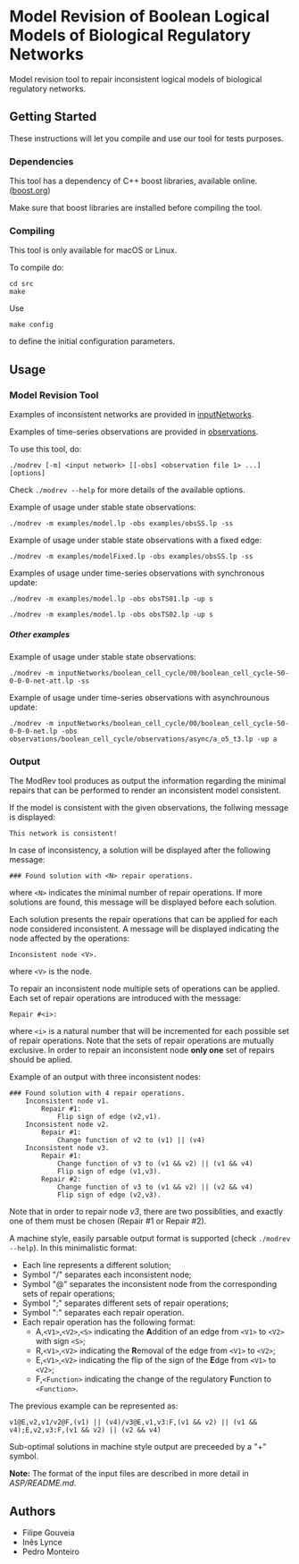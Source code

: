 # Model Revision of Boolean Logical Models of Biological Regulatory Networks

Model revision tool to repair inconsistent logical models of biological regulatory networks.

## Getting Started

These instructions will let you compile and use our tool for tests purposes.

### Dependencies

This tool has a dependency of C++ boost libraries, available online. ([boost.org](https://boost.org))

Make sure that boost libraries are installed before compiling the tool.

### Compiling

This tool is only available for macOS or Linux.

To compile do:
```
cd src
make
```

Use
```
make config
```
to define the initial configuration parameters.


## Usage

### Model Revision Tool

Examples of inconsistent networks are provided in [inputNetworks](https://filipegouveia.github.io/ModRev/inputNetworks.zip).

Examples of time-series observations are provided in [observations](https://filipegouveia.github.io/ModRev/observations.zip).

To use this tool, do:

```
./modrev [-m] <input network> [[-obs] <observation file 1> ...] [options]
```

Check `./modrev --help` for more details of the available options.

Example of usage under stable state observations:
```
./modrev -m examples/model.lp -obs examples/obsSS.lp -ss
```

Example of usage under stable state observations with a fixed edge:
```
./modrev -m examples/modelFixed.lp -obs examples/obsSS.lp -ss
```

Examples of usage under time-series observations with synchronous update:
```
./modrev -m examples/model.lp -obs obsTS01.lp -up s
```
```
./modrev -m examples/model.lp -obs obsTS02.lp -up s
```


##### Other examples

Example of usage under stable state observations:
```
./modrev -m inputNetworks/boolean_cell_cycle/00/boolean_cell_cycle-50-0-0-0-net-att.lp -ss
```

Example of usage under time-series observations with asynchrounous update:
```
./modrev -m inputNetworks/boolean_cell_cycle/00/boolean_cell_cycle-50-0-0-0-net.lp -obs observations/boolean_cell_cycle/observations/async/a_o5_t3.lp -up a
```


### Output

The ModRev tool produces as output the information regarding the minimal repairs that can be performed to render an inconsistent model consistent.

If the model is consistent with the given observations, the follwing message is displayed:
```
This network is consistent!
```

In case of inconsistency, a solution will be displayed after the following message:
```
### Found solution with <N> repair operations.
```
where `<N>` indicates the minimal number of repair operations.
If more solutions are found, this message will be displayed before each solution.

Each solution presents the repair operations that can be applied for each node considered inconsistent.
A message will be displayed indicating the node affected by the operations:
```
Inconsistent node <V>.
```
where `<V>` is the node.

To repair an inconsistent node multiple sets of operations can be applied.
Each set of repair operations are introduced with the message:
```
Repair #<i>:
```
where `<i>` is a natural number that will be incremented for each possible set of repair operations.
Note that the sets of repair operations are mutually exclusive. In order to repair an inconsistent node **only one** set of repairs should be aplied.

Example of an output with three inconsistent nodes:
```
### Found solution with 4 repair operations.
	Inconsistent node v1.
		Repair #1:
			Flip sign of edge (v2,v1).
	Inconsistent node v2.
		Repair #1:
			Change function of v2 to (v1) || (v4)
	Inconsistent node v3.
		Repair #1:
			Change function of v3 to (v1 && v2) || (v1 && v4)
			Flip sign of edge (v1,v3).
		Repair #2:
			Change function of v3 to (v1 && v2) || (v2 && v4)
			Flip sign of edge (v2,v3).
```
Note that in order to repair node *v3*, there are two possiblities, and exactly one of them must be chosen (Repair #1 or Repair #2).

A machine style, easily parsable output format is supported (check `./modrev --help`).
In this minimalistic format:
 - Each line represents a different solution;
 - Symbol "/" separates each inconsistent node;
 - Symbol "@" separates the inconsistent node from the corresponding sets of repair operations;
 - Symbol ";" separates different sets of repair operations;
 - Symbol ":" separates each repair operation.
 - Each repair operation has the following format:
    - A,`<V1>`,`<V2>`,`<S>`     indicating the **A**ddition of an edge from `<V1>` to `<V2>` with sign `<S>`;
    - R,`<V1>`,`<V2>`           indicating the **R**emoval of the edge from `<V1>` to `<V2>`;
    - E,`<V1>`,`<V2>`           indicating the flip of the sign of the **E**dge from `<V1>` to `<V2>`;
    - F,`<Function>`              indicating the change of the regulatory **F**unction to `<Function>`.

The previous example can be represented as:
```
v1@E,v2,v1/v2@F,(v1) || (v4)/v3@E,v1,v3:F,(v1 && v2) || (v1 && v4);E,v2,v3:F,(v1 && v2) || (v2 && v4)
```

Sub-optimal solutions in machine style output are preceeded by a "+" symbol.

**Note:** The format of the input files are described in more detail in *ASP/README.md*.

## Authors
* Filipe Gouveia
* Inês Lynce
* Pedro Monteiro